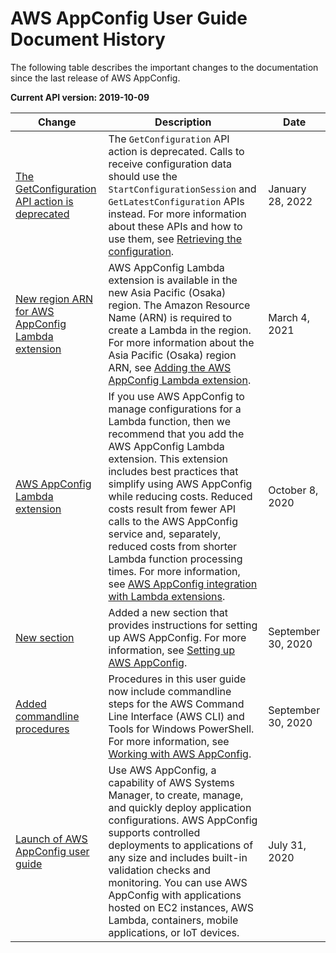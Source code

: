 # AWS AppConfig User Guide Document History<a name="doc-history"></a>

The following table describes the important changes to the documentation since the last release of AWS AppConfig\.

**Current API version: 2019\-10\-09**

| Change | Description | Date | 
| --- |--- |--- |
| [The GetConfiguration API action is deprecated](#doc-history) | The `GetConfiguration` API action is deprecated\. Calls to receive configuration data should use the `StartConfigurationSession` and `GetLatestConfiguration` APIs instead\. For more information about these APIs and how to use them, see [Retrieving the configuration](https://docs.aws.amazon.com/appconfig/latest/userguide/appconfig-retrieving-the-configuration.html)\. | January 28, 2022 | 
| [New region ARN for AWS AppConfig Lambda extension](#doc-history) | AWS AppConfig Lambda extension is available in the new Asia Pacific \(Osaka\) region\. The Amazon Resource Name \(ARN\) is required to create a Lambda in the region\. For more information about the Asia Pacific \(Osaka\) region ARN, see [Adding the AWS AppConfig Lambda extension](https://docs.aws.amazon.com/appconfig/latest/userguide/appconfig-integration-lambda-extensions.html#appconfig-integration-lambda-extensions-enabling)\. | March 4, 2021 | 
| [AWS AppConfig Lambda extension](#doc-history) | If you use AWS AppConfig to manage configurations for a Lambda function, then we recommend that you add the AWS AppConfig Lambda extension\. This extension includes best practices that simplify using AWS AppConfig while reducing costs\. Reduced costs result from fewer API calls to the AWS AppConfig service and, separately, reduced costs from shorter Lambda function processing times\. For more information, see [AWS AppConfig integration with Lambda extensions](https://docs.aws.amazon.com/appconfig/latest/userguide/appconfig-integration-lambda-extensions.html)\. | October 8, 2020 | 
| [New section](#doc-history) | Added a new section that provides instructions for setting up AWS AppConfig\. For more information, see [Setting up AWS AppConfig](https://docs.aws.amazon.com/appconfig/latest/userguide/setting-up-appconfig.html)\. | September 30, 2020 | 
| [Added commandline procedures](#doc-history) | Procedures in this user guide now include commandline steps for the AWS Command Line Interface \(AWS CLI\) and Tools for Windows PowerShell\. For more information, see [Working with AWS AppConfig](https://docs.aws.amazon.com/appconfig/latest/userguide/appconfig-creating-application.html)\. | September 30, 2020 | 
| [Launch of AWS AppConfig user guide](#doc-history) | Use AWS AppConfig, a capability of AWS Systems Manager, to create, manage, and quickly deploy application configurations\. AWS AppConfig supports controlled deployments to applications of any size and includes built\-in validation checks and monitoring\. You can use AWS AppConfig with applications hosted on EC2 instances, AWS Lambda, containers, mobile applications, or IoT devices\. | July 31, 2020 | 